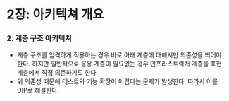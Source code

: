 # 2장: 아키텍쳐 개요

### 2. 계층 구조 아키텍쳐

- 계층 구조를 엄격하게 적용하는 경우 바로 아래 계층에 대해서만 의존성을 띄어야 한다. 하지만 일반적으로 응용 계층이 필요없는 경우 인프라스트럭처 계층을 표현 계층에서 직접 의존하기도 한다.
- 위 의존성 때문에 테스트와 기능 확장이 어렵다는 문제가 발생한다. 따라서 이를 DIP로 해결한다.
